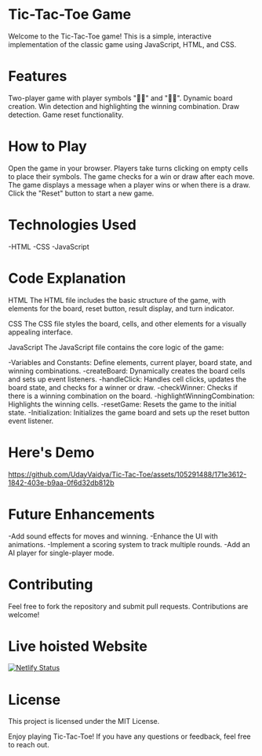 # Tic-Tac-Toe Game
Welcome to the Tic-Tac-Toe game! This is a simple, interactive implementation of the classic game using JavaScript, HTML, and CSS.

# Features
Two-player game with player symbols "🧙‍♂️" and "🧙‍♀️".
Dynamic board creation.
Win detection and highlighting the winning combination.
Draw detection.
Game reset functionality.

# How to Play
Open the game in your browser.
Players take turns clicking on empty cells to place their symbols.
The game checks for a win or draw after each move.
The game displays a message when a player wins or when there is a draw.
Click the "Reset" button to start a new game.

# Technologies Used
-HTML
-CSS
-JavaScript

# Code Explanation
HTML
The HTML file includes the basic structure of the game, with elements for the board, reset button, result display, and turn indicator.

CSS
The CSS file styles the board, cells, and other elements for a visually appealing interface.

JavaScript
The JavaScript file contains the core logic of the game:

-Variables and Constants: Define elements, current player, board state, and winning combinations.
-createBoard: Dynamically creates the board cells and sets up event listeners.
-handleClick: Handles cell clicks, updates the board state, and checks for a winner or draw.
-checkWinner: Checks if there is a winning combination on the board.
-highlightWinningCombination: Highlights the winning cells.
-resetGame: Resets the game to the initial state.
-Initialization: Initializes the game board and sets up the reset button event listener.

# Here's Demo


https://github.com/UdayVaidya/Tic-Tac-Toe/assets/105291488/171e3612-1842-403e-b9aa-0f6d32db812b



# Future Enhancements
-Add sound effects for moves and winning.
-Enhance the UI with animations.
-Implement a scoring system to track multiple rounds.
-Add an AI player for single-player mode.

# Contributing
Feel free to fork the repository and submit pull requests. Contributions are welcome!

# Live hoisted Website
[![Netlify Status](https://api.netlify.com/api/v1/badges/2c602577-c645-4fe9-8a17-bc774705b0d5/deploy-status)](https://app.netlify.com/sites/brilliant-pie-29900c/deploys)

# License
This project is licensed under the MIT License.

Enjoy playing Tic-Tac-Toe! If you have any questions or feedback, feel free to reach out.
